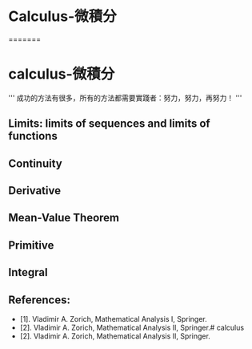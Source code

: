 # Calculus-微積分
=======
# calculus-微積分
'''
成功的方法有很多，所有的方法都需要實踐者：努力，努力，再努力！
'''

## Limits: limits of sequences and limits of functions
## Continuity
## Derivative
## Mean-Value Theorem
## Primitive
## Integral

## References:
* [1]. Vladimir A. Zorich, Mathematical Analysis I, Springer.
* [2]. Vladimir A. Zorich, Mathematical Analysis II, Springer.# calculus
* [2]. Vladimir A. Zorich, Mathematical Analysis II, Springer.

